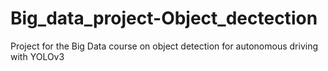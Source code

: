 # Big_data_project-Object_dectection
Project for the Big Data course on object detection for autonomous driving with YOLOv3
